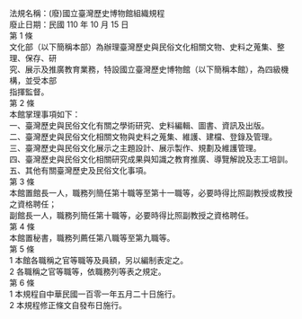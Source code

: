 法規名稱：(廢)國立臺灣歷史博物館組織規程  
廢止日期：民國 110 年 10 月 15 日  
第 1 條  
文化部（以下簡稱本部）為辦理臺灣歷史與民俗文化相關文物、史料之蒐集、整理、保存、研  
究、展示及推廣教育業務，特設國立臺灣歷史博物館（以下簡稱本館），為四級機構，並受本部  
指揮監督。  
第 2 條  
本館掌理事項如下：  
一、臺灣歷史與民俗文化有關之學術研究、史料編輯、圖書、資訊及出版。  
二、臺灣歷史與民俗文化相關文物與史料之蒐集、維護、建檔、登錄及管理。  
三、臺灣歷史與民俗文化展示之主題設計、展示製作、規劃及維護管理。  
四、臺灣歷史與民俗文化相關研究成果與知識之教育推廣、導覽解說及志工培訓。  
五、其他有關臺灣歷史及民俗文化事項。  
第 3 條  
本館置館長一人，職務列簡任第十職等至第十一職等，必要時得比照副教授或教授之資格聘任；  
副館長一人，職務列簡任第十職等，必要時得比照副教授之資格聘任。  
第 4 條  
本館置秘書，職務列薦任第八職等至第九職等。  
第 5 條  
1 本館各職稱之官等職等及員額，另以編制表定之。  
2 各職稱之官等職等，依職務列等表之規定。  
第 6 條  
1 本規程自中華民國一百零一年五月二十日施行。  
2 本規程修正條文自發布日施行。  


